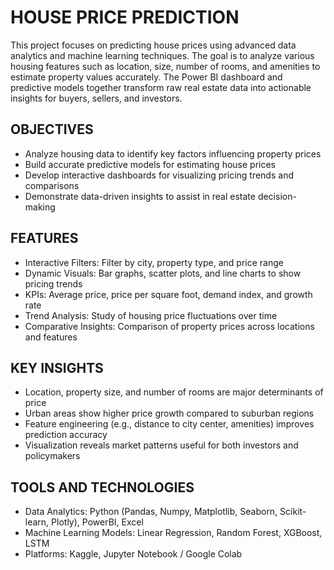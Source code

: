 # HOUSE PRICE PREDICTION
This project focuses on predicting house prices using advanced data analytics and machine learning techniques. The goal is to analyze various housing features such as location, size, number of rooms, and amenities to estimate property values accurately. The Power BI dashboard and predictive models together transform raw real estate data into actionable insights for buyers, sellers, and investors.

## OBJECTIVES
- Analyze housing data to identify key factors influencing property prices
- Build accurate predictive models for estimating house prices
- Develop interactive dashboards for visualizing pricing trends and comparisons
- Demonstrate data-driven insights to assist in real estate decision-making

## FEATURES
- Interactive Filters: Filter by city, property type, and price range
- Dynamic Visuals: Bar graphs, scatter plots, and line charts to show pricing trends
- KPIs: Average price, price per square foot, demand index, and growth rate
- Trend Analysis: Study of housing price fluctuations over time
- Comparative Insights: Comparison of property prices across locations and features

## KEY INSIGHTS
- Location, property size, and number of rooms are major determinants of price
- Urban areas show higher price growth compared to suburban regions
- Feature engineering (e.g., distance to city center, amenities) improves prediction accuracy
- Visualization reveals market patterns useful for both investors and policymakers

## TOOLS AND TECHNOLOGIES
- Data Analytics: Python (Pandas, Numpy, Matplotlib, Seaborn, Scikit-learn, Plotly), PowerBI, Excel
- Machine Learning Models: Linear Regression, Random Forest, XGBoost, LSTM
- Platforms: Kaggle, Jupyter Notebook / Google Colab
